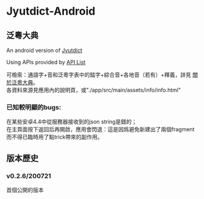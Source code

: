 # Jyutdict-Android  
## 泛粵大典   
An android version of [Jyutdict](https://www.jyutdict.org)  
  
Using APIs provided by [API List](https://www.jyutdict.org/api/)  
  
可檢索：通語字+音和泛粵字表中的錔字+綜合音+各地音（若有）+釋義，詳見 [關於泛粵大典](https://www.jyutdict.org/about)。  
各資料來源見應用內的說明頁，或"./app/src/main/assets/info/info.html"  
  
### 已知較明顯的bugs:  
在某些安卓4.4中從服務器接收到的json string是錯的；  
在主頁面按下返回后再開啟，應用會閃退：這是因爲避免新建出了兩個fragment而不得已臨時用了點trick帶來的副作用。  
  
## 版本歷史 ##  
### v0.2.6/200721  
首個公開的版本  